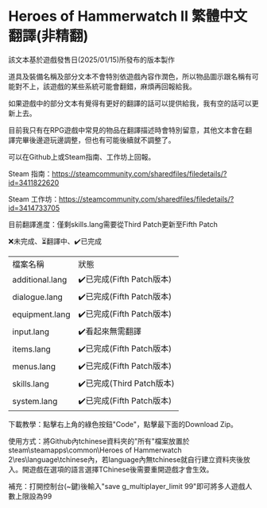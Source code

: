 <h1>Heroes of Hammerwatch II 繁體中文翻譯(非精翻)</h1>

該文本基於遊戲發售日(2025/01/15)所發布的版本製作

道具及裝備名稱及部分文本不會特別依遊戲內容作潤色，所以物品圖示跟名稱有可能對不上，該遊戲的某些系統可能會翻錯，麻煩再回報給我。

如果遊戲中的部分文本有覺得有更好的翻譯的話可以提供給我，我有空的話可以更新上去。

目前我只有在RPG遊戲中常見的物品在翻譯描述時會特別留意，其他文本會在翻譯完畢後邊遊玩邊調整，但也有可能後續就不調整了。

可以在Github上或Steam指南、工作坊上回報。

Steam 指南：https://steamcommunity.com/sharedfiles/filedetails/?id=3411822620

Steam 工作坊：https://steamcommunity.com/sharedfiles/filedetails/?id=3414733705

目前翻譯進度：僅剩skills.lang需要從Third Patch更新至Fifth Patch

❌未完成、⏳翻譯中、✔️已完成
<table>
    <tr>
        <td>檔案名稱</td>
        <td>狀態</td>
    </tr>
    <tr>
        <td>additional.lang</td>
        <td>✔️已完成(Fifth Patch版本)</td>
    </tr>
    <tr>
        <td>dialogue.lang</td>
        <td>✔️已完成(Fifth Patch版本)</td>
    </tr>
    <tr>
        <td>equipment.lang</td>
        <td>✔️已完成(Fifth Patch版本)</td>
    </tr>
    <tr>
        <td>input.lang</td>
        <td>✔️看起來無需翻譯</td>
    </tr>
    <tr>
        <td>items.lang</td>
        <td>✔️已完成(Fifth Patch版本)</td>
    </tr>
    <tr>
        <td>menus.lang</td>
        <td>✔️已完成(Fifth Patch版本)</td>
    </tr>
    <tr>
        <td>skills.lang</td>
        <td>✔️已完成(Third Patch版本)</td>
    </tr>
    <tr>
        <td>system.lang</td>
        <td>✔️已完成(Fifth Patch版本)</td>
    </tr>
</table>

下載教學：點擊右上角的綠色按鈕"Code"，點擊最下面的Download Zip。

使用方式：將Github內tchinese資料夾的"所有"檔案放置於steam\steamapps\common\Heroes of Hammerwatch 2\res\language\tchinese內，若language內無tchinese就自行建立資料夾後放入。開遊戲在選項的語言選擇TChinese後需要重開遊戲才會生效。

補充：打開控制台(~鍵)後輸入"save g_multiplayer_limit 99"即可將多人遊戲人數上限設為99

